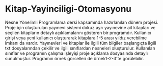 # Kitap-Yayinciligi-Otomasyonu
Nesne Yönelimli Programlama dersi kapsamında hazırlanılan dönem projesi. 
Proje için oluşturulan yayınevi sistemi dokuz ayrı yayınevine ait kitapları ve seçilen kitapların detaylı açıklamalarını gösteren bir programdır. Kullanıcı girişi veya yeni kullanıcı oluşturarak kitaplara 1-5 arası yıldız verebilme imkanı da vardır.
Yayınevleri ve kitaplar ile ilgili tüm bilgiler başlangıçta ilgili txt dosyalarından çekilir ve ilgili sınıflardan nesneleri oluşturulur. Kullanılan sınıflar ve programın çalışma işleyişi proje açıklama dosyasında detaylı sunulmuştur. Programın örnek görselleri de örnek1-2-3'te görülebilir.
